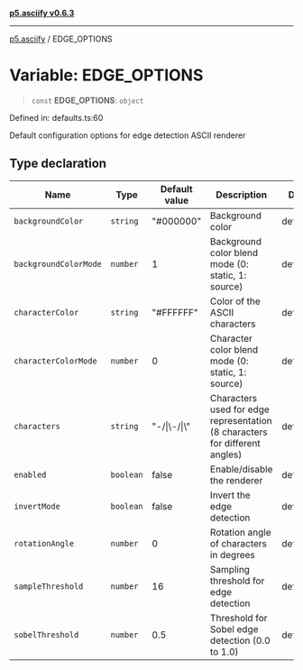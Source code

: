 [**p5.asciify v0.6.3**](../README.md)

***

[p5.asciify](../globals.md) / EDGE\_OPTIONS

# Variable: EDGE\_OPTIONS

> `const` **EDGE\_OPTIONS**: `object`

Defined in: defaults.ts:60

Default configuration options for edge detection ASCII renderer

## Type declaration

| Name | Type | Default value | Description | Defined in |
| ------ | ------ | ------ | ------ | ------ |
| <a id="backgroundcolor"></a> `backgroundColor` | `string` | "#000000" | Background color | defaults.ts:70 |
| <a id="backgroundcolormode"></a> `backgroundColorMode` | `number` | 1 | Background color blend mode (0: static, 1: source) | defaults.ts:72 |
| <a id="charactercolor"></a> `characterColor` | `string` | "#FFFFFF" | Color of the ASCII characters | defaults.ts:66 |
| <a id="charactercolormode"></a> `characterColorMode` | `number` | 0 | Character color blend mode (0: static, 1: source) | defaults.ts:68 |
| <a id="characters"></a> `characters` | `string` | "-/\|\\-/\|\\" | Characters used for edge representation (8 characters for different angles) | defaults.ts:64 |
| <a id="enabled"></a> `enabled` | `boolean` | false | Enable/disable the renderer | defaults.ts:62 |
| <a id="invertmode"></a> `invertMode` | `boolean` | false | Invert the edge detection | defaults.ts:74 |
| <a id="rotationangle"></a> `rotationAngle` | `number` | 0 | Rotation angle of characters in degrees | defaults.ts:80 |
| <a id="samplethreshold"></a> `sampleThreshold` | `number` | 16 | Sampling threshold for edge detection | defaults.ts:78 |
| <a id="sobelthreshold"></a> `sobelThreshold` | `number` | 0.5 | Threshold for Sobel edge detection (0.0 to 1.0) | defaults.ts:76 |

